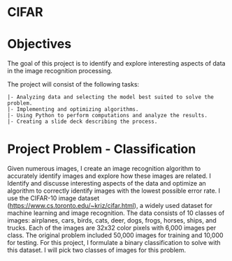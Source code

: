 # CIFAR
# Objectives
The goal of this project is to identify and explore interesting aspects of data in the image recognition processing.

The project will consist of the following tasks:

    |- Analyzing data and selecting the model best suited to solve the problem. 
    |- Implementing and optimizing algorithms.
    |- Using Python to perform computations and analyze the results.
    |- Creating a slide deck describing the process.

# Project Problem - Classification
Given numerous images, I create an image recognition algorithm to accurately identify images and explore how these images are related. I Identify and discusse interesting aspects of the data and optimize an algorithm to correctly identify images with the lowest possible error rate.
I use the CIFAR-10 image dataset (https://www.cs.toronto.edu/~kriz/cifar.html), a widely used dataset for machine learning and image recognition. The data consists of 10 classes of images: airplanes, cars, birds, cats, deer, dogs, frogs, horses, ships, and trucks. Each of the images are 32x32 color pixels with 6,000 images per class.
The original problem included 50,000 images for training and 10,000 for testing. 
For this project, I formulate a binary classification to solve with this dataset. I will pick two classes of images for this problem. 
